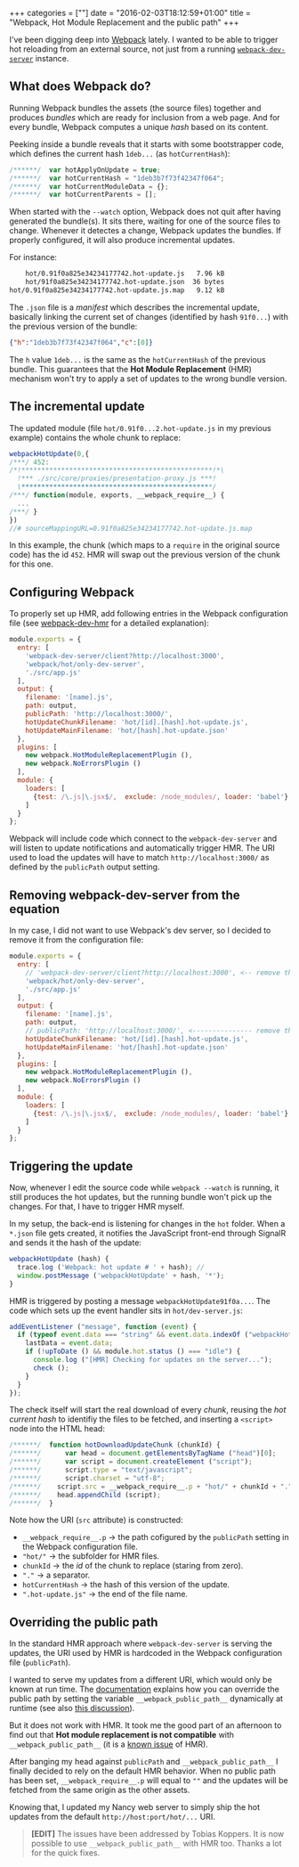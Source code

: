 +++
categories = [""]
date = "2016-02-03T18:12:59+01:00"
title = "Webpack, Hot Module Replacement and the public path"
+++

I've been digging deep into [Webpack](https://webpack.github.io/) lately.
I wanted to be able to trigger hot reloading from an external source, not
just from a running [`webpack-dev-server`](https://webpack.github.io/docs/webpack-dev-server.html)
instance.

## What does Webpack do?

Running Webpack bundles the assets (the source files) together and
produces _bundles_ which are ready for inclusion from a web page.
And for every bundle, Webpack computes a unique _hash_ based on its
content.

Peeking inside a bundle reveals that it starts with some bootstrapper
code, which defines the current hash `1deb...` (as `hotCurrentHash`):

```javascript
/******/  var hotApplyOnUpdate = true;
/******/  var hotCurrentHash = "1deb3b7f73f42347f064";
/******/  var hotCurrentModuleData = {};
/******/  var hotCurrentParents = [];
``` 

When started with the `--watch` option, Webpack does not quit after having
generated the bundle(s). It sits there, waiting for one of the source files
to change. Whenever it detectes a change, Webpack updates the bundles. If
properly configured, it will also produce incremental updates.

For instance:

```cmd
    hot/0.91f0a825e34234177742.hot-update.js   7.96 kB
    hot/91f0a825e34234177742.hot-update.json  36 bytes
hot/0.91f0a825e34234177742.hot-update.js.map   9.12 kB
```

The `.json` file is a _manifest_ which describes the incremental update,
basically linking the current set of changes (identified by hash `91f0...`)
with the previous version of the bundle:

```json
{"h":"1deb3b7f73f42347f064","c":[0]}
```

The `h` value  `1deb...` is the same as the `hotCurrentHash` of the previous
bundle. This guarantees that the **Hot Module Replacement** (HMR) mechanism
won't try to apply a set of updates to the wrong bundle version.

## The incremental update

The updated module (file `hot/0.91f0...2.hot-update.js` in my previous example)
contains the whole chunk to replace:

```javascript
webpackHotUpdate(0,{
/***/ 452:
/*!************************************************!*\
  !*** ./src/core/proxies/presentation-proxy.js ***!
  \************************************************/
/***/ function(module, exports, __webpack_require__) {
  ...
/***/ }
})
//# sourceMappingURL=0.91f0a825e34234177742.hot-update.js.map
```

In this example, the chunk (which maps to a `require` in the original source
code) has the id `452`. HMR will swap out the previous version of the chunk
for this one.

## Configuring Webpack

To properly set up HMR, add following entries in the Webpack configuration file
(see [webpack-dev-hmr](https://github.com/mattpage/webpack-dev-hmr) for a
detailed explanation):

```javascript
module.exports = {
  entry: [
    'webpack-dev-server/client?http://localhost:3000',
    'webpack/hot/only-dev-server',
    './src/app.js'
  ],
  output: {
    filename: '[name].js',
    path: output,
    publicPath: 'http://localhost:3000/',
    hotUpdateChunkFilename: 'hot/[id].[hash].hot-update.js',
    hotUpdateMainFilename: 'hot/[hash].hot-update.json'
  },
  plugins: [
    new webpack.HotModuleReplacementPlugin (),
    new webpack.NoErrorsPlugin ()
  ],
  module: {
    loaders: [
      {test: /\.js|\.jsx$/,  exclude: /node_modules/, loader: 'babel'},
    ]
  }
};
```

Webpack will include code which connect to the `webpack-dev-server` and
will listen to update notifications and automatically trigger HMR. The
URI used to load the updates will have to match `http://localhost:3000/`
as defined by the `publicPath` output setting.  

## Removing webpack-dev-server from the equation

In my case, I did not want to use Webpack's dev server, so I decided to
remove it from the configuration file:

```javascript
module.exports = {
  entry: [
    // 'webpack-dev-server/client?http://localhost:3000', <-- remove this
    'webpack/hot/only-dev-server',
    './src/app.js'
  ],
  output: {
    filename: '[name].js',
    path: output,
    // publicPath: 'http://localhost:3000/', <--------------- remove this
    hotUpdateChunkFilename: 'hot/[id].[hash].hot-update.js',
    hotUpdateMainFilename: 'hot/[hash].hot-update.json'
  },
  plugins: [
    new webpack.HotModuleReplacementPlugin (),
    new webpack.NoErrorsPlugin ()
  ],
  module: {
    loaders: [
      {test: /\.js|\.jsx$/,  exclude: /node_modules/, loader: 'babel'},
    ]
  }
};
```

## Triggering the update

Now, whenever I edit the source code while `webpack --watch` is running,
it still produces the hot updates, but the running bundle won't pick up
the changes. For that, I have to trigger HMR myself.

In my setup, the back-end is listening for changes in the `hot` folder.
When a `*.json` file gets created, it notifies the JavaScript front-end
through SignalR and sends it the hash of the update:

```javascript
webpackHotUpdate (hash) {
  trace.log ('Webpack: hot update # ' + hash); //
  window.postMessage ('webpackHotUpdate' + hash, '*');
}
```

HMR is triggered by posting a message `webpackHotUpdate91f0a...`. The
code which sets up the event handler sits in `hot/dev-server.js`:

```javascript
addEventListener ("message", function (event) {
  if (typeof event.data === "string" && event.data.indexOf ("webpackHotUpdate") === 0) {
    lastData = event.data;
    if (!upToDate () && module.hot.status () === "idle") {
      console.log ("[HMR] Checking for updates on the server...");
      check ();
    }
  }
});
```

The check itself will start the real download of every _chunk_,
reusing the _hot current hash_ to identifiy the files to be
fetched, and inserting a `<script>` node into the HTML head:

```javascript
/******/  function hotDownloadUpdateChunk (chunkId) {
/******/ 	  var head = document.getElementsByTagName ("head")[0];
/******/ 	  var script = document.createElement ("script");
/******/ 	  script.type = "text/javascript";
/******/ 	  script.charset = "utf-8";
/******/    script.src = __webpack_require__.p + "hot/" + chunkId + "." + hotCurrentHash + ".hot-update.js";
/******/    head.appendChild (script);
/******/  }
```

Note how the URI (`src` attribute) is constructed:

* `__webpack_require__.p` &rarr; the path cofigured by the `publicPath`
  setting in the Webpack configuration file.
* `"hot/"` &rarr; the subfolder for HMR files.
* `chunkId` &rarr; the _id_ of the chunk to replace (staring from zero).
* `"."` &rarr; a separator.
* `hotCurrentHash` &rarr; the hash of this version of the update.
* `".hot-update.js"` &rarr; the end of the file name.

## Overriding the public path

In the standard HMR approach where `webpack-dev-server` is serving the
updates, the URI used by HMR is hardcoded in the Webpack configuration
file (`publicPath`).

I wanted to serve my updates from a different URI, which would only be
known at run time. The [documentation](https://webpack.github.io/docs/configuration.html#output-publicpath)
explains how you can override the public path by setting the variable
`__webpack_public_path__` dynamically at runtime (see also
[this discussion](https://github.com/webpack/webpack/issues/443)). 

But it does not work with HMR. It took me the good part of an afternoon
to find out that **Hot module replacement is not compatible** with
`__webpack_public_path__` (it is a [known issue](https://github.com/webpack/webpack/issues/1650)
of HMR).

After banging my head against `publicPath` and `__webpack_public_path__`
I finally decided to rely on the default HMR behavior. When no public
path has been set, `__webpack_require__.p` will equal to `""` and the
updates will be fetched from the same origin as the other assets.

Knowing that, I updated my Nancy web server to simply ship the hot
updates from the default `http://host:port/hot/...` URI.

> **[EDIT]** The issues have been addressed by Tobias Koppers. It is
> now possible to use `__webpack_public_path__` with HMR too. Thanks
> a lot for the quick fixes.
